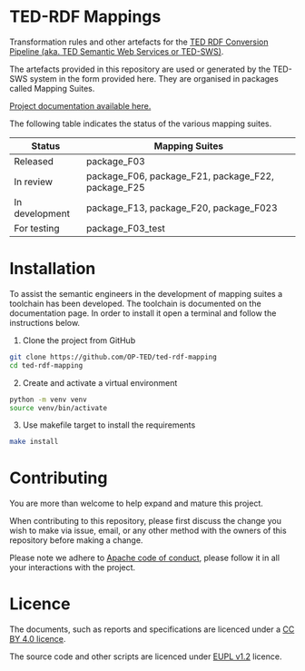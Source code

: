  TED-RDF Mappings
 === 
Transformation rules and other artefacts for the [TED RDF Conversion Pipeline (aka. TED Semantic Web Services or TED-SWS)](https://github.com/OP-TED/ted-rdf-conversion-pipeline).

The artefacts provided in this repository are used or generated by the TED-SWS system in the form provided here. They are organised in packages called Mapping Suites.

[Project documentation available here.](https://docs.ted.europa.eu/rdf-mapping/index.html)  

The following table indicates the status of the various mapping suites. 

| Status         | Mapping Suites                                     | 
|----------------|-----------------------------------------------------|
| Released       | package_F03                                         |          
| In review      | package_F06, package_F21, package_F22, package_F25  | 
| In development | package_F13, package_F20, package_F023              |          
| For testing    | package_F03_test                                    |    



# Installation 

To assist the semantic engineers in the development of mapping suites a toolchain has been developed. The toolchain is documented on the documentation page. In order to install it open a terminal and follow the instructions below.

 1. Clone the project from GitHub 
```bash
git clone https://github.com/OP-TED/ted-rdf-mapping
cd ted-rdf-mapping
```

2. Create and activate a virtual environment
```bash
python -m venv venv
source venv/bin/activate
```

3. Use makefile target to install the requirements 
```bash
make install
```

# Contributing

You are more than welcome to help expand and mature this project. 

When contributing to this repository, please first discuss the change you wish to make via issue, email, or any other method with the owners of this repository before making a change.

Please note we adhere to [Apache code of conduct](https://www.apache.org/foundation/policies/conduct), please follow it in all your interactions with the project.  

# Licence 

The documents, such as reports and specifications are licenced under a [CC BY 4.0 licence](https://creativecommons.org/licenses/by/4.0/deed.en).

The source code and other scripts are licenced under [EUPL v1.2](https://joinup.ec.europa.eu/collection/eupl/eupl-text-eupl-12) licence.

